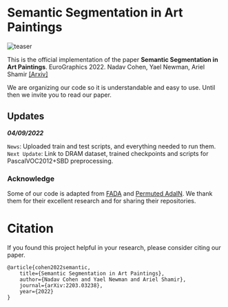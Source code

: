 # Semantic Segmentation in Art Paintings
![teaser](figures/paper_teaser.png)

This is the official implementation of the paper **Semantic Segmentation in Art Paintings**. EuroGraphics 2022. Nadav Cohen, Yael Newman, Ariel Shamir
[\[Arxiv\]](https://arxiv.org/abs/2203.03238)

We are organizing our code so it is understandable and easy to use. Until then we invite you to read our paper.


## Updates

***04/09/2022***

`News`: Uploaded train and test scripts, and everything needed to run them.
`Next Update`: Link to DRAM dataset, trained checkpoints and scripts for PascalVOC2012+SBD preprocessing.


### Acknowledge
Some of our code is adapted from [FADA](https://github.com/JDAI-CV/FADA) and [Permuted AdaIN](https://github.com/onuriel/PermutedAdaIN). We thank them for their excellent research and for sharing their repositories.

# Citation
If you found this project helpful in your research, please consider citing our paper.
```
@article{cohen2022semantic,
    title={Semantic Segmentation in Art Paintings},
    author={Nadav Cohen and Yael Newman and Ariel Shamir},
    journal={arXiv:2203.03238},
    year={2022}
}
```

